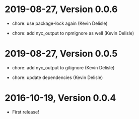 2019-08-27, Version 0.0.6
=========================

 * chore: use package-lock again (Kevin Delisle)

 * chore: add nyc_output to npmignore as well (Kevin Delisle)


2019-08-27, Version 0.0.5
=========================

 * chore: add nyc_output to gitignore (Kevin Delisle)

 * chore: update dependencies (Kevin Delisle)


2016-10-19, Version 0.0.4
=========================

 * First release!
